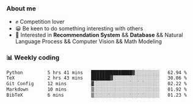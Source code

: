 ### About me

- ✊ Competition lover
- 😀 Be keen to do something interesting with others
- 🎈 Interested in **Recommendation System** && **Database** && Natural Language Process && Computer Vision && Math Modeling


### 📊 Weekly coding
<!--START_SECTION:waka-->

```txt
Python         5 hrs 41 mins   ███████████████▓░░░░░░░░░   62.94 %
TeX            2 hrs 43 mins   ███████▓░░░░░░░░░░░░░░░░░   30.06 %
Git Config     12 mins         ▓░░░░░░░░░░░░░░░░░░░░░░░░   02.22 %
Markdown       10 mins         ▒░░░░░░░░░░░░░░░░░░░░░░░░   01.92 %
BibTeX         6 mins          ▒░░░░░░░░░░░░░░░░░░░░░░░░   01.23 %
```

<!--END_SECTION:waka-->
